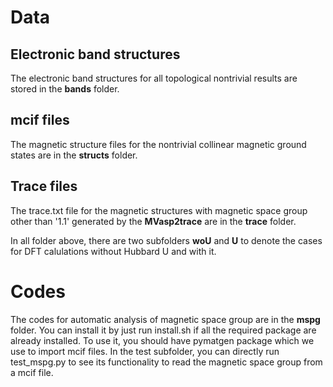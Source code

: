 # Data
## Electronic band structures
The electronic band structures for all topological nontrivial results are stored in the **bands** folder.

## mcif files
The magnetic structure files for the nontrivial collinear magnetic ground states are in the **structs** folder.

## Trace files
The trace.txt file for the magnetic structures with magnetic space group other than '1.1' generated by the **MVasp2trace** are in the **trace** folder.

In all folder above, there are two subfolders **woU** and **U** to denote the cases for DFT calulations without Hubbard U and with it.

# Codes 
The codes for automatic analysis of magnetic space group are in the **mspg** folder. You can install it by just run install.sh if all the required package are already installed. To use it, you should have pymatgen package which we use to import mcif files. In the test subfolder, you can directly run test_mspg.py to see its functionality to read the magnetic space group from a mcif file.
